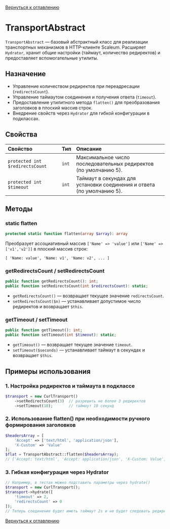 [Вернуться к оглавлению](../../../../index.md)
# TransportAbstract

`TransportAbstract` — базовый абстрактный класс для реализации транспортных механизмов в HTTP-клиенте Scaleum. Расширяет `Hydrator`, хранит общие настройки (таймаут, количество редиректов) и предоставляет вспомогательные утилиты.

## Назначение

- Управление количеством редиректов при переадресации (`redirectsCount`).
- Управление таймаутом соединения и получения ответа (`timeout`).
- Предоставление утилитного метода `flatten()` для преобразования заголовков в плоский массив строк.
- Внедрение свойств через `Hydrator` для гибкой конфигурации в подклассах.

## Свойства

| Свойство             | Тип     | Описание                                                 |
|:---------------------|:--------|:---------------------------------------------------------|
| `protected int $redirectsCount` | `int`   | Максимальное число последовательных редиректов (по умолчанию 5). |
| `protected int $timeout`        | `int`   | Таймаут в секундах для установки соединения и ответа (по умолчанию 5). |

## Методы

### static flatten
```php
protected static function flatten(array $array): array
```
Преобразует ассоциативный массив `['Name' => 'value']` или `['Name' => ['v1','v2']]` в плоский массив строк:
```
[ 'Name: value', 'Name: v1', 'Name: v2', ... ]
```

### getRedirectsCount / setRedirectsCount
```php
public function getRedirectsCount(): int;
public function setRedirectsCount(int $redirectsCount): static;
```
- `getRedirectsCount()` — возвращает текущее значение `redirectsCount`.
- `setRedirectsCount($n)` — устанавливает допустимое число редиректов и возвращает `$this`.

### getTimeout / setTimeout
```php
public function getTimeout(): int;
public function setTimeout(int $timeout): static;
```
- `getTimeout()` — возвращает текущее значение `timeout`.
- `setTimeout($seconds)` — устанавливает таймаут в секундах и возвращает `$this`.

## Примеры использования

### 1. Настройка редиректов и таймаута в подклассе
```php
$transport = new CurlTransport()
    ->setRedirectsCount(3)  // разрешить не более 3 редиректов
    ->setTimeout(10);       // таймаут 10 секунд
```

### 2. Использование flatten() при необходимости ручного формирования заголовков
```php
$headersArray = [
    'Accept' => ['text/html', 'application/json'],
    'X-Custom' => 'Value'
];
$flat = TransportAbstract::flatten($headersArray);
// ['Accept: text/html', 'Accept: application/json', 'X-Custom: Value']
```

### 3. Гибкая конфигурация через Hydrator
```php
// Например, в тестах можно подставить параметры через hydrate()
$transport = new CurlTransport();
$transport->hydrate([
    'timeout' => 2,
    'redirectsCount' => 0
]);
// Теперь соединение будет иметь таймаут 2s и не будет следовать редиректам
```

[Вернуться к оглавлению](../../../../index.md)
